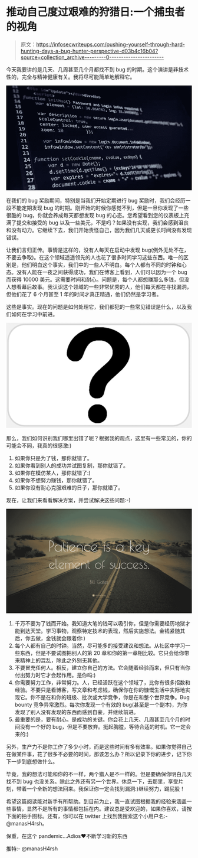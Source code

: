 # 推动自己度过艰难的狩猎日:一个捕虫者的视角

> 原文：<https://infosecwriteups.com/pushing-yourself-through-hard-hunting-days-a-bug-hunter-perspective-d03b4c16b04?source=collection_archive---------0----------------------->

今天我要讲的是几天、几周甚至几个月都找不到 bug 的时期。这个演讲是非技术性的，完全与精神健康有关。我将尽可能简单地解释它。

![](img/635731add814bc9c36af9a982c8157e7.png)

在我们的 bug 奖励期间，特别是当我们开始定期进行 bug 奖励时，我们会经历一段不能定期发现 bug 的时期。刚开始的时候你感觉不到，但是一旦你发现了一些很酷的 bug，你就会养成每天都想发现 bug 的心态。您希望看到您的仪表板上充满了提交和接受的 bug 以及一些美元，不是吗？如果没有实现，我们会感到沮丧和没有动力。它继续下去，我们开始责怪自己，因为我们几天或更长时间没有发现错误。

让我们言归正传。事情是这样的，没有人每天在启动中发现 bug(例外无处不在，不要去争取)。在这个领域遥遥领先的人也花了很多时间学习这些东西。唯一的区别是，他们明白这个事实，我们中的一些人不明白。每个人都有不同的时钟和心态。没有人能在一夜之间获得成功，我们在博客上看到，人们可以因为一个 bug 而获得 10000 美元。这需要时间和耐心。问题是，每个人都想赚那么多钱，但没人想看幕后故事。我认识这个领域的一些非常优秀的人，他们每天都在寻找漏洞，但他们花了 6 个月甚至 1 年的时间才真正精通，他们仍然是学习者。

这些是事实。现在的问题是如何处理它，我们都犯的一些常见错误是什么，以及我们如何在学习中前进。

![](img/cd9a85606c8611029157e8278f3f1e2d.png)

那么，我们如何识别我们哪里出错了呢？根据我的观点，这里有一些常见的，你的可能会不同，我真的很感激:)

1.  如果你只是为了钱，那你就错了。
2.  如果你看到别人的成功并试图复制，那你就错了。
3.  如果你在模仿某人，那你就错了:)
4.  如果你不想努力赚钱，那你就错了。
5.  如果你没有耐心克服艰难的日子，那你就错了。

现在，让我们来看看解决方案，并尝试解决这些问题:-)

![](img/11d4a1cc8440717853ebe272c8dac866.png)

1.  千万不要为了钱而开始。我知道大笔的钱可以吸引你，但是你需要经历地狱才能到达天堂。学习事物，观察特定技术的表现，然后实施想法。金钱紧随其后，你去做，金钱就会跟着你:)
2.  每个人都有自己的时钟。当然，尽可能多的接受建议和想法。从社区中学习一些东西，但是不要试图把别人的第 20 章和你的第一章相比较。它只会给你带来精神上的混乱，除此之外别无其他。
3.  不要冒充任何人。相反，建立你自己的方法。它会随着经验而来，但只有当你付出努力时它才会起作用。是你吗:)
4.  你需要努力工作，非常努力。人，已经活跃在这个领域了，比你有很多招数和经验。不要只是看博客，写文章和考虑钱，确保你在你的慷慨生活中实际地实现它。你不是在和你的班级、批次或大学竞争，你是在和整个世界竞争。Bug bounty 竞争异常激烈。每次你发现一个有效的 bug(甚至是一个副本)，为你发现了别人没有发现的东西而感到自豪，并继续前进。
5.  最重要的是，要有耐心。是成功的关键。你会花上几天、几周甚至几个月的时间没有一个好的 bug，但是不要放弃。挺起胸膛，等待合适的时机。它一定会来的:)

另外，生产力不是你工作了多少小时，而是这些时间有多有效率。如果你觉得自己在做某件事，花了很多不必要的时间，那该怎么办？所以记录下你的进步，记下你下一步到底想做什么。

毕竟，我的想法可能和你的不一样，两个猎人是不一样的。但是要确保你明白几天找不到 bug 也没关系。除此之外还有另一个世界。休息一下，去那里，享受片刻，带着一个全新的想法回来。我保证你一定会找到漏洞:)继续努力，踢屁股！

希望这篇阅读能对新手有所帮助。到目前为止，我一直试图根据我的经验来涵盖一些事情，显然不是所有的事情都包括在内。建议总是受欢迎的，如果你喜欢，请按下面的拍手图标。还有，你可以在 twitter 上找到我搜索这个小用户名:- @manasH4rsh。

保重，在这个 pandemic…Adios❤不断学习新的东西

推特:- @manasH4rsh